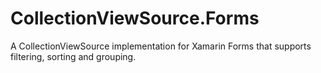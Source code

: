 # CollectionViewSource.Forms
A CollectionViewSource implementation for Xamarin Forms that supports filtering, sorting and grouping.
